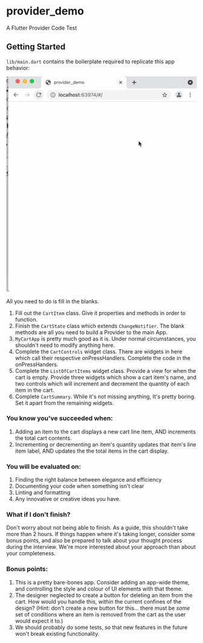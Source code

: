 # provider_demo

A Flutter Provider Code Test

## Getting Started

`lib/main.dart` contains the boilerplate required to replicate this app behavior:

![app behavior](cart_demo.gif)

All you need to do is fill in the blanks.

1. Fill out the `CartItem` class. Give it properties and methods in order to function.
1. Finish the `CartState` class which extends `ChangeNotifier`. The blank methods are all you need to build a Provider to the main App.
1. `MyCartApp` is pretty much good as it is. Under normal circumstances, you shouldn't need to modify anything here.
1. Complete the `CartControls` widget class. There are widgets in here which call their respective onPressHandlers. Complete the code in the onPressHanders.
1. Complete the `ListOfCartItems` widget class. Provide a view for when the cart is empty. Provide three widgets which show a cart item's name, and two controls which will increment and decrement the quantity of each item in the cart.
1. Complete `CartSummary`. While it's not missing anything, It's pretty boring. Set it apart from the remaining widgets.

### You know you've succeeded when:

1. Adding an item to the cart displays a new cart line item, AND increments the total cart contents.
1. Incrementing or decrementing an item's quantity updates that item's line item label, AND updates the the total items in the cart display.

### You will be evaluated on:
1. Finding the right balance between elegance and efficiency
1. Documenting your code when something isn't clear
1. Linting and formatting
1. Any innovative or creative ideas you have.

### What if I don't finish?
Don't worry about not being able to finish. As a guide, this shouldn't take more than 2 hours. If things happen where it's taking longer, consider some bonus points, and also be prepared to talk about your thought process during the interview. We're more interested about your approach than about your completeness.

### Bonus points:

1. This is a pretty bare-bones app. Consider adding an app-wide theme, and controlling the style and colour of UI elements with that theme. 
1. The designer neglected to create a button for deleting an item from the cart. How would you handle this, _within_ the current confines of the design? (Hint: don't create a new button for this... there must be _some_ set of conditions where an item is removed from the cart as the user would expect it to.)
1. We should probably do some tests, so that new features in the future won't break existing functionality.
